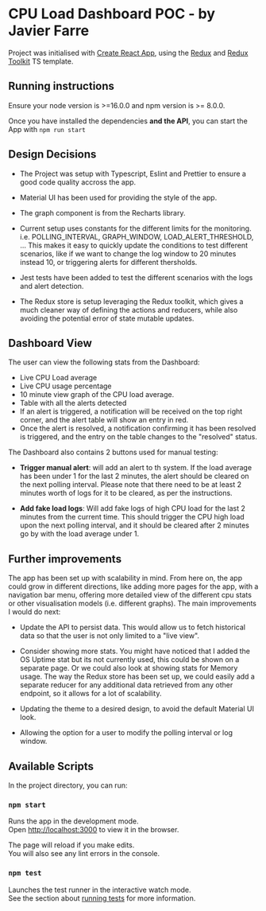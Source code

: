 # CPU Load Dashboard POC - by Javier Farre

Project was initialised with [Create React App](https://github.com/facebook/create-react-app), using the [Redux](https://redux.js.org/) and [Redux Toolkit](https://redux-toolkit.js.org/) TS template.

## Running instructions

Ensure your node version is >=16.0.0 and npm version is >= 8.0.0.

Once you have installed the dependencies **and the API**, you can start the App with `npm run start`

## Design Decisions

- The Project was setup with Typescript, Eslint and Prettier to ensure a good code quality accross the app.

- Material UI has been used for providing the style of the app.

- The graph component is from the Recharts library.

- Current setup uses constants for the different limits for the monitoring. i.e. POLLING_INTERVAL, GRAPH_WINDOW, LOAD_ALERT_THRESHOLD, ... This makes it easy to quickly update the conditions to test different scenarios, like if we want to change the log window to 20 minutes instead 10, or triggering alerts for different thersholds.

- Jest tests have been added to test the different scenarios with the logs and alert detection.

- The Redux store is setup leveraging the Redux toolkit, which gives a much cleaner way of defining the actions and reducers, while also avoiding the potential error of state mutable updates.

## Dashboard View

The user can view the following stats from the Dashboard:

- Live CPU Load average
- Live CPU usage percentage
- 10 minute view graph of the CPU load average.
- Table with all the alerts detected
- If an alert is triggered, a notification will be received on the top right corner, and the alert table will show an entry in red.
- Once the alert is resolved, a notification confirming it has been resolved is triggered, and the entry on the table changes to the "resolved" status.

The Dashboard also contains 2 buttons used for manual testing:

- **Trigger manual alert**: will add an alert to th system. If the load average has been under 1 for the last 2 minutes, the alert should be cleared on the next polling interval. Please note that there need to be at least 2 minutes worth of logs for it to be cleared, as per the instructions.

- **Add fake load logs**: Will add fake logs of high CPU load for the last 2 minutes from the current time. This should trigger the CPU high load upon the next polling interval, and it should be cleared after 2 minutes go by with the load average under 1.

## Further improvements

The app has been set up with scalability in mind. From here on, the app could grow in different directions, like adding more pages for the app, with a navigation bar menu, offering more detailed view of the different cpu stats or other visualisation models (i.e. different graphs). The main improvements I would do next:

- Update the API to persist data. This would allow us to fetch historical data so that the user is not only limited to a "live view".

- Consider showing more stats. You might have noticed that I added the OS Uptime stat but its not currently used, this could be shown on a separate page. Or we could also look at showing stats for Memory usage. The way the Redux store has been set up, we could easily add a separate reducer for any additional data retrieved from any other endpoint, so it allows for a lot of scalability.

- Updating the theme to a desired design, to avoid the default Material UI look.

- Allowing the option for a user to modify the polling interval or log window.

## Available Scripts

In the project directory, you can run:

### `npm start`

Runs the app in the development mode.\
Open [http://localhost:3000](http://localhost:3000) to view it in the browser.

The page will reload if you make edits.\
You will also see any lint errors in the console.

### `npm test`

Launches the test runner in the interactive watch mode.\
See the section about [running tests](https://facebook.github.io/create-react-app/docs/running-tests) for more information.
